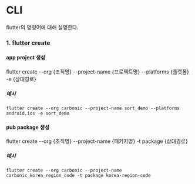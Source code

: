 # CLI

flutter의 명령어에 대해 설명한다.

### 1. flutter create

#### app project 생성

flutter create --org {조직명} --project-name {프로젝트명} --platforms {플랫폼} -e {상대경로}

##### 예시

```
flutter create --org carbonic --project-name sort_demo --platforms android,ios -e sort_demo
```

#### pub package 생성

flutter create --org {조직명} --project-name {패키지명} -t package {상대경로}

##### 예시

```
flutter create --org carbonic --project-name carbonic_korea_region_code -t package korea-region-code
```
